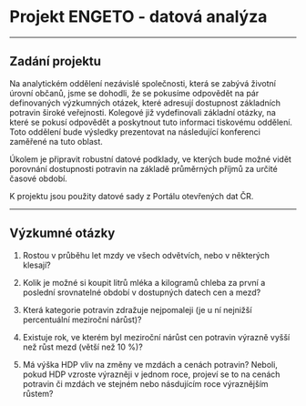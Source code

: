 # Projekt ENGETO - datová analýza


 


----

## Zadání projektu


Na analytickém oddělení nezávislé společnosti, která se zabývá životní úrovní občanů, jsme se dohodli, že se pokusíme odpovědět na pár definovaných výzkumných otázek, které adresují dostupnost základních potravin široké veřejnosti. Kolegové již vydefinovali základní otázky, na které se pokusí odpovědět a poskytnout tuto informaci tiskovému oddělení. Toto oddělení bude výsledky prezentovat na následující konferenci zaměřené na tuto oblast.

Úkolem je připravit robustní datové podklady, ve kterých bude možné vidět porovnání dostupnosti potravin na základě průměrných příjmů za určité časové období.

K projektu jsou použity datové sady z Portálu otevřených dat ČR.

---
## Výzkumné otázky

1. Rostou v průběhu let mzdy ve všech odvětvích, nebo v některých klesají?  

2. Kolik je možné si koupit litrů mléka a kilogramů chleba za první a poslední srovnatelné období v dostupných datech cen a mezd?  

3. Která kategorie potravin zdražuje nejpomaleji (je u ní nejnižší percentuální meziroční nárůst)?  

4. Existuje rok, ve kterém byl meziroční nárůst cen potravin výrazně vyšší než růst mezd (větší než 10 %)?  

5. Má výška HDP vliv na změny ve mzdách a cenách potravin? Neboli, pokud HDP vzroste výrazněji v jednom roce, projeví se to na cenách potravin či mzdách ve stejném nebo násdujícím roce výraznějším růstem?  
